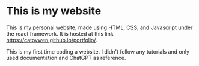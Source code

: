 # This is my website

This is my personal website, made using HTML, CSS, and Javascript under the react framework. It is hosted at this link https://catoywen.github.io/portfolio/.

This is my first time coding a website. I didn't follow any tutorials and only
used documentation and ChatGPT as reference. 